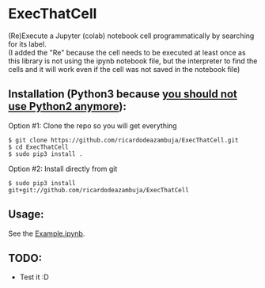 # ExecThatCell
(Re)Execute a Jupyter (colab) notebook cell programmatically by searching for its label.  
(I added the "Re" because the cell needs to be executed at least once as this library is not using the ipynb notebook file, but the interpreter to find the cells and it will work even if the cell was not saved in the notebook file)


## Installation (Python3 because [you should not use Python2 anymore](https://www.python.org/doc/sunset-python-2/)):
Option #1: Clone the repo so you will get everything
```
$ git clone https://github.com/ricardodeazambuja/ExecThatCell.git
$ cd ExecThatCell
$ sudo pip3 install .
```

Option #2: Install directly from git
```
$ sudo pip3 install git+git://github.com/ricardodeazambuja/ExecThatCell
```

## Usage:
See the [Example.ipynb](https://github.com/ricardodeazambuja/ExecThatCell/blob/master/Example.ipynb).


## TODO:
- Test it :D
